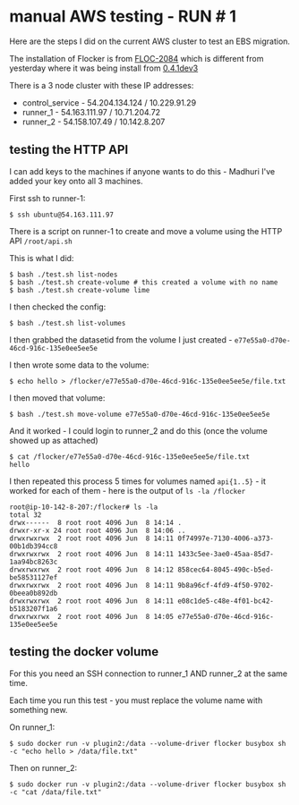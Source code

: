 # manual AWS testing - RUN # 1

Here are the steps I did on the current AWS cluster to test an EBS migration.

The installation of Flocker is from [FLOC-2084](http://build.clusterhq.com/results/omnibus/missing-size-default-FLOC-2084/ubuntu-14.04/) which is different from yesterday where it was being install from [0.4.1dev3](http://build.clusterhq.com/results/omnibus/0.4.1dev3/ubuntu-14.04/)

There is a 3 node cluster with these IP addresses:

 * control_service - 54.204.134.124 / 10.229.91.29
 * runner_1 - 54.163.111.97 / 10.71.204.72
 * runner_2 - 54.158.107.49 / 10.142.8.207

## testing the HTTP API

I can add keys to the machines if anyone wants to do this - Madhuri I've added your key onto all 3 machines.

First ssh to runner-1:

```
$ ssh ubuntu@54.163.111.97
```

There is a script on runner-1 to create and move a volume using the HTTP API `/root/api.sh`

This is what I did:

```
$ bash ./test.sh list-nodes
$ bash ./test.sh create-volume # this created a volume with no name
$ bash ./test.sh create-volume lime
```

I then checked the config:

```
$ bash ./test.sh list-volumes
```

I then grabbed the datasetid from the volume I just created - `e77e55a0-d70e-46cd-916c-135e0ee5ee5e`

I then wrote some data to the volume:

```
$ echo hello > /flocker/e77e55a0-d70e-46cd-916c-135e0ee5ee5e/file.txt
```

I then moved that volume:

```
$ bash ./test.sh move-volume e77e55a0-d70e-46cd-916c-135e0ee5ee5e
```

And it worked - I could login to runner_2 and do this (once the volume showed up as attached)

```
$ cat /flocker/e77e55a0-d70e-46cd-916c-135e0ee5ee5e/file.txt
hello
```

I then repeated this process 5 times for volumes named `api{1..5}` - it worked for each of them - here is the output of `ls -la /flocker`

```
root@ip-10-142-8-207:/flocker# ls -la
total 32
drwx------  8 root root 4096 Jun  8 14:14 .
drwxr-xr-x 24 root root 4096 Jun  8 14:06 ..
drwxrwxrwx  2 root root 4096 Jun  8 14:11 0f74997e-7130-4006-a373-00b1db394cc8
drwxrwxrwx  2 root root 4096 Jun  8 14:11 1433c5ee-3ae0-45aa-85d7-1aa94bc8263c
drwxrwxrwx  2 root root 4096 Jun  8 14:12 858cec64-8045-490c-b5ed-be58531127ef
drwxrwxrwx  2 root root 4096 Jun  8 14:11 9b8a96cf-4fd9-4f50-9702-0beea0b892db
drwxrwxrwx  2 root root 4096 Jun  8 14:11 e08c1de5-c48e-4f01-bc42-b5183207f1a6
drwxrwxrwx  2 root root 4096 Jun  8 14:05 e77e55a0-d70e-46cd-916c-135e0ee5ee5e
```

## testing the docker volume

For this you need an SSH connection to runner_1 AND runner_2 at the same time.

Each time you run this test - you must replace the volume name with something new.

On runner_1:

```
$ sudo docker run -v plugin2:/data --volume-driver flocker busybox sh -c "echo hello > /data/file.txt"
```

Then on runner_2:

```
$ sudo docker run -v plugin2:/data --volume-driver flocker busybox sh -c "cat /data/file.txt"
```
